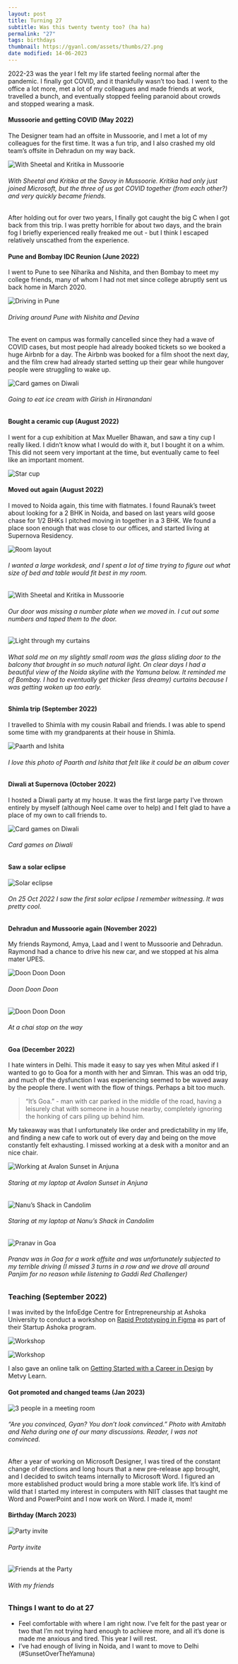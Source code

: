 ```yaml
---
layout: post
title: Turning 27
subtitle: Was this twenty twenty too? (ha ha)
permalink: "27"
tags: birthdays
thumbnail: https://gyanl.com/assets/thumbs/27.png
date modified: 14-06-2023
---
```


2022-23 was the year I felt my life started feeling normal after the pandemic. I finally got COVID, and it thankfully wasn’t too bad. I went to the office a lot more, met a lot of my colleagues and made friends at work, travelled a bunch, and eventually stopped feeling paranoid about crowds and stopped wearing a mask.

#### Mussoorie and getting COVID (May 2022)

The Designer team had an offsite in Mussoorie, and I met a lot of my colleagues for the first time. It was a fun trip, and I also crashed my old team’s offsite in Dehradun on my way back.

![With Sheetal and Kritika in Mussoorie](https://gyanl.com/assets/mussoorie-savoy.jpg)

###### With Sheetal and Kritika at the Savoy in Mussoorie. Kritika had only just joined Microsoft, but the three of us got COVID together (from each other?) and very quickly became friends.

After holding out for over two years, I finally got caught the big C when I got back from this trip. I was pretty horrible for about two days, and the brain fog I briefly experienced really freaked me out - but I think I escaped relatively unscathed from the experience. 

#### Pune and Bombay IDC Reunion (June 2022)

I went to Pune to see Niharika and Nishita, and then Bombay to meet my college friends, many of whom I had not met since college abruptly sent us back home in March 2020. 

![Driving in Pune](https://gyanl.com/assets/nishi-pune.jpg)

###### Driving around Pune with Nishita and Devina

The event on campus was formally cancelled since they had a wave of COVID cases, but most people had already booked tickets so we booked a huge Airbnb for a day. The Airbnb was booked for a film shoot the next day, and the film crew had already started setting up their gear while hungover people were struggling to wake up.

![Card games on Diwali](https://gyanl.com/assets/idc-ice-cream.jpg)

###### Going to eat ice cream with Girish in Hiranandani

#### Bought a ceramic cup (August 2022)

I went for a cup exhibition at Max Mueller Bhawan, and saw a tiny cup I really liked. I didn’t know what I would do with it, but I bought it on a whim. This did not seem very important at the time, but eventually came to feel like an important moment. 

![Star cup](https://gyanl.com/assets/star-cup.jpg)

#### Moved out again (August 2022)

I moved to Noida again, this time with flatmates. I found Raunak’s tweet about looking for a 2 BHK in Noida, and based on last years wild goose chase for 1/2 BHKs I pitched moving in together in a 3 BHK. We found a place soon enough that was close to our offices, and started living at Supernova Residency.

![Room layout](https://gyanl.com/assets/supernova-room-layouts.png)

###### I wanted a large workdesk, and I spent a lot of time trying to figure out what size of bed and table would fit best in my room.

![With Sheetal and Kritika in Mussoorie](https://gyanl.com/assets/supernova-1401.jpg)

###### Our door was missing a number plate when we moved in. I cut out some numbers and taped them to the door. 

![Light through my curtains](https://gyanl.com/assets/supernova-light.jpg)

###### What sold me on my slightly small room was the glass sliding door to the balcony that brought in so much natural light. On clear days I had a beautiful view of the Noida skyline with the Yamuna below. It reminded me of Bombay. I had to eventually get thicker (less dreamy) curtains because I was getting woken up too early.

#### Shimla trip (September 2022)

I travelled to Shimla with my cousin Rabail and friends. I was able to spend some time with my grandparents at their house in Shimla.

![Paarth and Ishita](https://gyanl.com/assets/shimla-paarth.jpg)

###### I love this photo of Paarth and Ishita that felt like it could be an album cover

#### Diwali at Supernova (October 2022)

I hosted a Diwali party at my house. It was the first large party I’ve thrown entirely by myself (although Neel came over to help) and I felt glad to have a place of my own to call friends to.

![Card games on Diwali](https://gyanl.com/assets/supernova-diwali.jpg)

###### Card games on Diwali

#### Saw a solar eclipse

![Solar eclipse](https://gyanl.com/assets/solar-eclipse.jpg)

###### On 25 Oct 2022 I saw the first solar eclipse I remember witnessing. It was pretty cool. 

#### Dehradun and Mussoorie again (November 2022)

My friends Raymond, Amya, Laad and I went to Mussoorie and Dehradun. Raymond had a chance to drive his new car, and we stopped at his alma mater UPES. 

![Doon Doon Doon](https://gyanl.com/assets/doon-doon-doon.jpg)

###### Doon Doon Doon

![Doon Doon Doon](https://gyanl.com/assets/doon-reflections.jpg)

###### At a chai stop on the way

#### Goa (December 2022)

I hate winters in Delhi. This made it easy to say yes when Mitul asked if I wanted to go to Goa for a month with her and Simran. This was an odd trip, and much of the dysfunction I was experiencing seemed to be waved away by the people there. I went with the flow of things. Perhaps a bit too much.

> “It’s Goa.” - man with car parked in the middle of the road, having a leisurely chat with someone in a house nearby, completely ignoring the honking of cars piling up behind him.

My takeaway was that I unfortunately like order and predictability in my life, and finding a new cafe to work out of every day and being on the move constantly felt exhausting. I missed working at a desk with a monitor and an nice chair.

![Working at Avalon Sunset in Anjuna](https://gyanl.com/assets/goa-avalon-sunset.jpg)

###### Staring at my laptop at Avalon Sunset in Anjuna

![Nanu’s Shack in Candolim](https://gyanl.com/assets/goa-nanu-shack.jpg)

###### Staring at my laptop at Nanu’s Shack in Candolim

![Pranav in Goa](https://gyanl.com/assets/goa-pranav.jpg)

###### Pranav was in Goa for a work offsite and was unfortunately subjected to my terrible driving (I missed 3 turns in a row and we drove all around Panjim for no reason while listening to Gaddi Red Challenger)

### Teaching (September 2022)

I was invited by the InfoEdge Centre for Entrepreneurship at Ashoka University to conduct a workshop on [Rapid Prototyping in Figma](/figma) as part of their Startup Ashoka program.

![Workshop](https://gyanl.com/assets/ashoka-1.jpg)

![Workshop](https://gyanl.com/assets/ashoka-2.jpg)

I also gave an online talk on [Getting Started with a Career in Design](/design-career) by Metvy Learn.

#### Got promoted and changed teams (Jan 2023)

![3 people in a meeting room](https://gyanl.com/assets/microsoft-designer-meeting.jpg)

###### “Are you convinced, Gyan? You don’t look convinced.” Photo with Amitabh and Neha during one of our many discussions. Reader, I was not convinced.

After a year of working on Microsoft Designer, I was tired of the constant change of directions and long hours that a new pre-release app brought, and I decided to switch teams internally to Microsoft Word. I figured an more established product would bring a more stable work life. It’s kind of wild that I started my interest in computers with NIIT classes that taught me Word and PowerPoint and I now work on Word. I made it, mom!

#### Birthday (March 2023)

![Party invite](https://gyanl.com/assets/hbd-27.png)

###### Party invite

![Friends at the Party](https://gyanl.com/assets/birthday-friends.jpg)

###### With my friends

### Things I want to do at 27
- Feel comfortable with where I am right now. I’ve felt for the past year or two that I’m not trying hard enough to achieve more, and all it’s done is made me anxious and tired. This year I will rest.
- I’ve had enough of living in Noida, and I want to move to Delhi (#SunsetOverTheYamuna)
